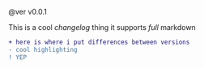 @ver v0.0.1

This is a cool _changelog_ thing
it supports *full* markdown
```diff
+ here is where i put differences between versions
- cool highlighting
! YEP
```